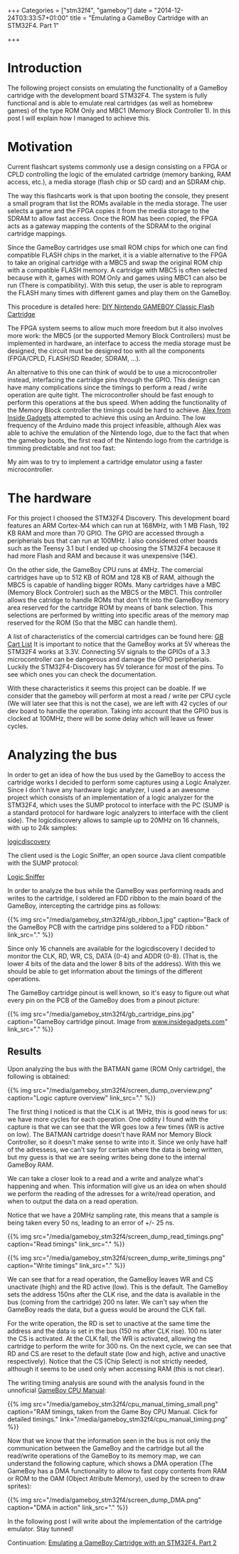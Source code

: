 +++
Categories = ["stm32f4", "gameboy"]
date = "2014-12-24T03:33:57+01:00"
title = "Emulating a GameBoy Cartridge with an STM32F4. Part 1"

+++

# Introduction

The following project consists on emulating the functionality of a GameBoy
cartridge with the development board STM32F4. The system is fully functional
and is able to emulate real cartridges (as well as homebrew games) of the type
ROM Only and MBC1 (Memory Block Controller 1). In this post I will explain
how I managed to achieve this.

# Motivation

Current flashcart systems commonly use a design consisting on a FPGA or CPLD 
controlling the logic of the emulated cartridge (memory banking, RAM access, 
etc.), a media storage (flash chip or SD card) and an SDRAM chip. 

The way this flashcarts work is that upon booting the console, they present a 
small program that list the ROMs available in the media storage. The user selects
a game and the FPGA copies it from the media storage to the SDRAM to allow 
fast access. Once the ROM has been copied, the FPGA acts as a gateway mapping
the contents of the SDRAM to the original cartridge mappings.

Since the GameBoy cartridges use small ROM chips for which one can find 
compatible FLASH chips in the market, it is a viable alternative to the FPGA
to take an original cartridge with a MBC5 and swap the original ROM chip with
a compatible FLASH memory. A cartridge with MBC5 is often selected because with
it, games with ROM Only and games using MBC1 can also be run (There is 
compatibility). With this setup, the user is able to reprogram the FLASH many
times with different games and play them on the GameBoy.

This procedure is detailed here: 
[DIY Nintendo GAMEBOY Classic Flash Cartridge](http://www.digital-circuitry.com/DOC/NINTENDO/GAMEBOY/DIY%20Nintendo%20GAMEBOY%20Classic%20Flash%20Cartridge.pdf)

The FPGA system seems to allow much more freedom but it also involves more work:
the MBC5 (or the supported Memory Block Controllers) must be implemented in
hardware, an interface to access the media storage must be designed, the circuit
must be designed too with all the components (FPGA/CPLD, FLASH/SD Reader, SDRAM,
...). 

An alternative to this one can think of would be to use a microcontroller
instead, interfacing the cartridge pins through the GPIO. This design can have
many complications since the timings to perform a read / write operation are 
quite tight. The microcontroller should be fast enough to perform this operations
at the bus speed. When adding the functionality of the Memory Block controller
the timings could be hard to achieve. 
[Alex from Inside Gadgets](https://www.insidegadgets.com/2011/04/23/emulating-the-nintendo-logo-on-the-gameboy/)
attempted to 
achieve this using an Arduino. The low frequency of the Arduino made this project
infeasible, although Alex was able to achive the emulation of the Nintendo logo,
due to the fact that when the gameboy boots, the first read of the Nintendo logo
from the cartridge is timming predictable and not too fast:

My aim was to try to implement a cartridge emulator using a faster microcontroller.

# The hardware

For this project I choosed the STM32F4 Discovery. This development board features 
an ARM Cortex-M4 which can run at 168MHz, with 1 MB Flash, 192 KB RAM and more than
70 GPIO. The GPIO are accessed through a peripherials bus that can run at 100MHz.
I also considered other boards such as the Teensy 3.1 but I ended up choosing 
the STM32F4 because it had more Flash and RAM and because it was unexpensive (14€).

On the other side, the GameBoy CPU runs at 4MHz. The comercial cartridges have 
up to 512 KB of ROM and 128 KB of RAM, although the MBC5 is capable of handling
bigger ROMs. Many cartridges have a MBC (Memory Block Controler) such as the MBC5 
or the MBC1. This controller allows the catridge to handle ROMs that don't fit 
into the GameBoy memory area reserved for the cartridge ROM by means of bank
selection. This selections are performed by writting into specific areas of the
memory map reserved for the ROM (So that the MBC can handle them).

A list of characteristics of the comercial cartridges can be found here: 
[GB Cart List](http://www.devrs.com/gb/files/gbmbcsiz.txt)
It is important to notice that the GameBoy works at 5V whereas the STM32F4 works
at 3.3V. Connecting 5V signals to the GPIOs of a 3.3 microcontroller can be 
dangerous and damage the GPIO peripherials. Luckily the STM32F4-Discovery has
5V tolerance for most of the pins. To see which ones you can check the 
documentation.

With these characteristics it seems this project can be doable. If we consider 
that the gameboy will perform at most a read / write per CPU cycle (We will later 
see that this is not the case), we are left with 42 cycles of our dev board to handle
the operation. Taking into account that the GPIO bus is clocked at 100MHz, there
will be some delay which will leave us fewer cycles.

# Analyzing the bus

In order to get an idea of how the bus used by the GameBoy to access the 
cartridge works I decided to perform some captures using a Logic Analyzer. Since
I don't have any hardware logic analyzer, I used a an awesome project 
which consists of an implementation of a logic analyzer for the STM32F4, which
uses the SUMP protocol to interface with the PC (SUMP is a standard protocol for
hardware logic analyzers to interface with the client side). The logicdiscovery
allows to sample up to 20MHz on 16 channels, with up to 24k samples:

[logicdiscovery](https://code.google.com/p/logicdiscovery/)

The client used is the Logic Sniffer, an open source Java client compatible with
the SUMP protocol:

[Logic Sniffer](http://www.lxtreme.nl/ols/)

In order to analyze the bus while the GameBoy was performing reads and writes to
the cartridge, I soldered an FDD ribbon to the main board of the GameBoy, 
intercepting the cartridge pins as follows:

{{% img src="/media/gameboy_stm32f4/gb_ribbon_1.jpg" caption="Back of the GameBoy PCB with the cartridge pins soldered to a FDD ribbon." link_src="." %}}

Since only 16 channels are available for the logicdiscovery I decided to monitor
the CLK, RD, WR, CS, DATA {0-4} and ADDR {0-8}. (That is, the lower 4 bits of
the data and the lower 8 bits of the address). With this we should be able to
get information about the timings of the different operations.

The GameBoy cartridge pinout is well known, so it's easy to figure out what every
pin on the PCB of the GameBoy does from a pinout picture:

{{% img src="/media/gameboy_stm32f4/gb_cartridge_pins.jpg" caption="GameBoy cartridge pinout. Image from www.insidegadgets.com" link_src="." %}}

## Results

Upon analyzing the bus with the BATMAN game (ROM Only cartridge), the following is obtained:

{{% img src="/media/gameboy_stm32f4/screen_dump_overview.png" caption="Logic capture overview" link_src="." %}}

The first thing I noticed is that the CLK is at 1MHz, this is good news for us:
we have more cycles for each operation. One oddity I found with the capture is
that we can see that the WR goes low a few times (WR is active on low). The 
BATMAN cartridge doesn't have RAM nor Memory Block Controller, so it doesn't make
sense to write into it. Since we only have half of the adressess, we can't say
for certain where the data is being written, but my guess is that we are seeing
writes being done to the internal GameBoy RAM.

We can take a closer look to a read and a write and analyze what's happening and
when. This information will give us an idea on when should we perform the reading
of the adresses for a write/read operation, and when to output the data on a 
read operation.

Notice that we have a 20MHz sampling rate, this means that a sample is being
taken every 50 ns, leading to an error of +/- 25 ns.

{{% img src="/media/gameboy_stm32f4/screen_dump_read_timings.png" caption="Read timings" link_src="." %}}

{{% img src="/media/gameboy_stm32f4/screen_dump_write_timings.png" caption="Write timings" link_src="." %}}

We can see that for a read operation, the GameBoy leaves WR and CS unactivate 
(high) and the RD active (low). This is the default. The GameBoy sets the 
address 150ns after the CLK rise, and the data is available in the bus 
(coming from the cartridge) 200 ns later. We can't say when the GameBoy reads
the data, but a guess would be around the CLK fall.

For the write operation, the RD is set to unactive at the same time the address
and the data is set in the bus (150 ns after CLK rise). 100 ns later the CS is
activated. At the CLK fall, the WR is activated, allowing the cartridge to perform
the write for 300 ns. On the next cycle, we can see that RD and CS are reset to
the default state (low and high, active and unactive respectively). Notice that
the CS (Chip Select) is not strictly needed, although it seems to be used only
when accessing RAM (this is not clear).

The writing timing analysis are sound with the analysis found in the unnoficial
[GameBoy CPU Manual](http://marc.rawer.de/Gameboy/Docs/GBCPUman.pdf):

{{% img src="/media/gameboy_stm32f4/cpu_manual_timing_small.png" caption="RAM timings, taken from the Game Boy CPU Manual. Click for detailed timings." link="/media/gameboy_stm32f4/cpu_manual_timing.png" %}}

Now that we know that the information seen in the bus is not only the communication
between the GameBoy and the cartridge but all the read/write operations of the
GameBoy to its memory map, we can understand the following capture, which shows
a DMA operation (The GameBoy has a DMA functionality to allow to fast copy contents
from RAM or ROM to the OAM (Object Atribute Memory), used by the screen to draw
sprites):

{{% img src="/media/gameboy_stm32f4/screen_dump_DMA.png" caption="DMA in action" link_src="." %}}

In the following post I will write about the implementation of the cartridge
emulator. Stay tunned!

Continuation: [Emulating a GameBoy Cartridge with an STM32F4. Part 2](/post/gameboy_cartridge_emu_2)


